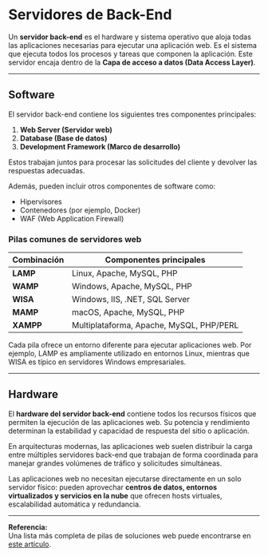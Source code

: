 # Servidores de Back-End

Un **servidor back-end** es el hardware y sistema operativo que aloja todas las aplicaciones necesarias para ejecutar una aplicación web. Es el sistema que ejecuta todos los procesos y tareas que componen la aplicación. Este servidor encaja dentro de la **Capa de acceso a datos (Data Access Layer)**.

---

##  Software

El servidor back-end contiene los siguientes tres componentes principales:

1. **Web Server (Servidor web)**  
2. **Database (Base de datos)**  
3. **Development Framework (Marco de desarrollo)**  

Estos trabajan juntos para procesar las solicitudes del cliente y devolver las respuestas adecuadas.

Además, pueden incluir otros componentes de software como:
- Hipervisores  
- Contenedores (por ejemplo, Docker)  
- WAF (Web Application Firewall)  

###  Pilas comunes de servidores web

| Combinación | Componentes principales |
|--------------|-------------------------|
| **LAMP** | Linux, Apache, MySQL, PHP |
| **WAMP** | Windows, Apache, MySQL, PHP |
| **WISA** | Windows, IIS, .NET, SQL Server |
| **MAMP** | macOS, Apache, MySQL, PHP |
| **XAMPP** | Multiplataforma, Apache, MySQL, PHP/PERL |

Cada pila ofrece un entorno diferente para ejecutar aplicaciones web. Por ejemplo, LAMP es ampliamente utilizado en entornos Linux, mientras que WISA es típico en servidores Windows empresariales.

---

## Hardware

El **hardware del servidor back-end** contiene todos los recursos físicos que permiten la ejecución de las aplicaciones web. Su potencia y rendimiento determinan la estabilidad y capacidad de respuesta del sitio o aplicación.

En arquitecturas modernas, las aplicaciones web suelen distribuir la carga entre múltiples servidores back-end que trabajan de forma coordinada para manejar grandes volúmenes de tráfico y solicitudes simultáneas.

Las aplicaciones web no necesitan ejecutarse directamente en un solo servidor físico: pueden aprovechar **centros de datos, entornos virtualizados y servicios en la nube** que ofrecen hosts virtuales, escalabilidad automática y redundancia.

---

 **Referencia:**  
Una lista más completa de pilas de soluciones web puede encontrarse en [este artículo](https://en.wikipedia.org/wiki/Solution_stack).
